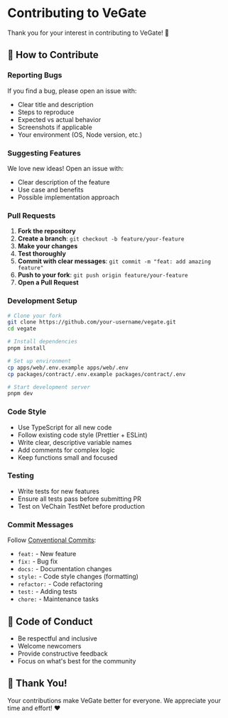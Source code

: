 # Contributing to VeGate

Thank you for your interest in contributing to VeGate! 🎉

## 🤝 How to Contribute

### Reporting Bugs

If you find a bug, please open an issue with:
- Clear title and description
- Steps to reproduce
- Expected vs actual behavior
- Screenshots if applicable
- Your environment (OS, Node version, etc.)

### Suggesting Features

We love new ideas! Open an issue with:
- Clear description of the feature
- Use case and benefits
- Possible implementation approach

### Pull Requests

1. **Fork the repository**
2. **Create a branch**: `git checkout -b feature/your-feature`
3. **Make your changes**
4. **Test thoroughly**
5. **Commit with clear messages**: `git commit -m "feat: add amazing feature"`
6. **Push to your fork**: `git push origin feature/your-feature`
7. **Open a Pull Request**

### Development Setup

```bash
# Clone your fork
git clone https://github.com/your-username/vegate.git
cd vegate

# Install dependencies
pnpm install

# Set up environment
cp apps/web/.env.example apps/web/.env
cp packages/contract/.env.example packages/contract/.env

# Start development server
pnpm dev
```

### Code Style

- Use TypeScript for all new code
- Follow existing code style (Prettier + ESLint)
- Write clear, descriptive variable names
- Add comments for complex logic
- Keep functions small and focused

### Testing

- Write tests for new features
- Ensure all tests pass before submitting PR
- Test on VeChain TestNet before production

### Commit Messages

Follow [Conventional Commits](https://www.conventionalcommits.org/):

- `feat:` - New feature
- `fix:` - Bug fix
- `docs:` - Documentation changes
- `style:` - Code style changes (formatting)
- `refactor:` - Code refactoring
- `test:` - Adding tests
- `chore:` - Maintenance tasks

## 📜 Code of Conduct

- Be respectful and inclusive
- Welcome newcomers
- Provide constructive feedback
- Focus on what's best for the community

## 🙏 Thank You!

Your contributions make VeGate better for everyone. We appreciate your time and effort! ❤️
